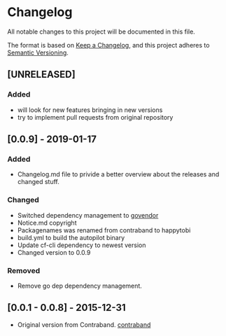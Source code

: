 # Changelog
All notable changes to this project will be documented in this file.

The format is based on [Keep a Changelog](https://keepachangelog.com/en/1.0.0/),
and this project adheres to [Semantic Versioning](https://semver.org/spec/v2.0.0.html).

## [UNRELEASED]
### Added
- will look for new features bringing in new versions
- try to implement pull requests from original repository

## [0.0.9] - 2019-01-17
### Added
- Changelog.md file to privide a better overview about the releases and changed stuff.

### Changed
- Switched dependency management to [govendor](https://github.com/kardianos/govendor)
- Notice.md copyright
- Packagenames was renamed from contraband to happytobi
- build.yml to build the autopilot binary
- Update cf-cli dependency to newest version
- Changed version to 0.0.9

### Removed
- Remove go dep dependency management.


## [0.0.1 - 0.0.8] - 2015-12-31
- Original version from Contraband. [contraband](https://github.com/contraband/autopilot)
